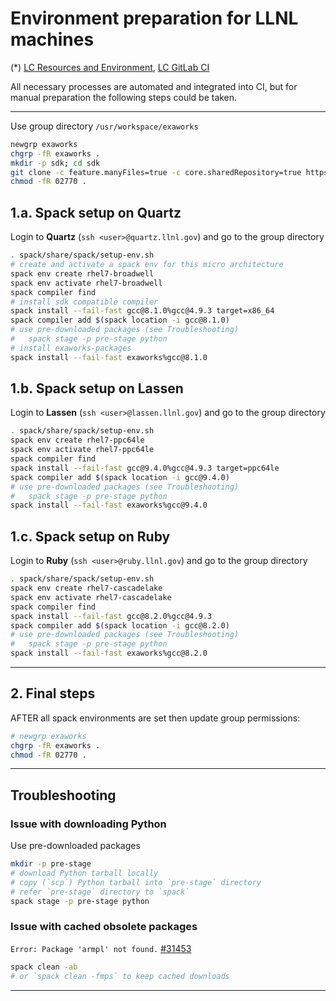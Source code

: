 # Environment preparation for LLNL machines

(*) [LC Resources and Environment](https://hpc.llnl.gov/documentation/tutorials/livermore-computing-resources-and-environment),
 [LC GitLab CI](https://lc.llnl.gov/confluence/display/GITLAB/GitLab+CI)

All necessary processes are automated and integrated into CI, but for manual 
preparation the following steps could be taken.

---

Use group directory `/usr/workspace/exaworks`
```bash
newgrp exaworks
chgrp -fR exaworks .
mkdir -p sdk; cd sdk
git clone -c feature.manyFiles=true -c core.sharedRepository=true https://github.com/spack/spack.git
chmod -fR 02770 .
```

## 1.a. Spack setup on Quartz
Login to **Quartz** (`ssh <user>@quartz.llnl.gov`) and go to the group directory
```bash
. spack/share/spack/setup-env.sh
# create and activate a spack env for this micro architecture
spack env create rhel7-broadwell
spack env activate rhel7-broadwell
spack compiler find
# install sdk compatible compiler 
spack install --fail-fast gcc@8.1.0%gcc@4.9.3 target=x86_64
spack compiler add $(spack location -i gcc@8.1.0)
# use pre-downloaded packages (see Troubleshooting)
#   spack stage -p pre-stage python
# install exaworks-packages
spack install --fail-fast exaworks%gcc@8.1.0
```

## 1.b. Spack setup on Lassen
Login to **Lassen** (`ssh <user>@lassen.llnl.gov`) and go to the group directory
```bash
. spack/share/spack/setup-env.sh
spack env create rhel7-ppc64le
spack env activate rhel7-ppc64le
spack compiler find
spack install --fail-fast gcc@9.4.0%gcc@4.9.3 target=ppc64le
spack compiler add $(spack location -i gcc@9.4.0)
# use pre-downloaded packages (see Troubleshooting)
#   spack stage -p pre-stage python
spack install --fail-fast exaworks%gcc@9.4.0
```

## 1.c. Spack setup on Ruby
Login to **Ruby** (`ssh <user>@ruby.llnl.gov`) and go to the group directory
```bash
. spack/share/spack/setup-env.sh
spack env create rhel7-cascadelake
spack env activate rhel7-cascadelake
spack compiler find
spack install --fail-fast gcc@8.2.0%gcc@4.9.3
spack compiler add $(spack location -i gcc@8.2.0)
# use pre-downloaded packages (see Troubleshooting)
#   spack stage -p pre-stage python
spack install --fail-fast exaworks%gcc@8.2.0
```

---

## 2. Final steps
AFTER all spack environments are set then update group permissions:
```bash
# newgrp exaworks
chgrp -fR exaworks .
chmod -fR 02770 .
```

---

## Troubleshooting

### Issue with downloading Python
Use pre-downloaded packages
```bash
mkdir -p pre-stage
# download Python tarball locally
# copy (`scp`) Python tarball into `pre-stage` directory
# refer `pre-stage` directory to `spack`
spack stage -p pre-stage python
```

### Issue with cached obsolete packages
`Error: Package 'armpl' not found.` [#31453](https://github.com/spack/spack/issues/31453)
```bash
spack clean -ab
# or `spack clean -fmps` to keep cached downloads
```

---
